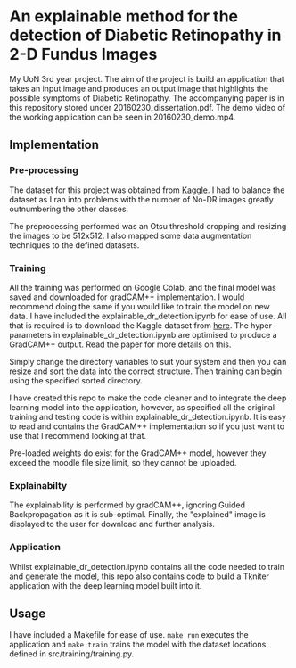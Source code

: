 # An explainable method for the detection of Diabetic Retinopathy in 2-D Fundus Images

My UoN 3rd year project. The aim of the project is build an application that takes an input image and produces an output image that highlights the possible symptoms of Diabetic Retinopathy. The accompanying paper is in this repository stored under 20160230_dissertation.pdf. The demo video of the working application can be seen in 20160230_demo.mp4.

## Implementation

### Pre-processing

The dataset for this project was obtained from [Kaggle](https://www.kaggle.com/c/diabetic-retinopathy-detection/data). I had to balance the dataset as I ran into problems with the number of No-DR images greatly outnumbering the other classes.

The preprocessing performed was an Otsu threshold cropping and resizing the images to be 512x512. I also mapped some data augmentation techniques to the defined datasets.

### Training

All the training was performed on Google Colab, and the final model was saved and downloaded for gradCAM++ implementation. I would recommend doing the same if you would like to train the model on new data. I have included the explainable_dr_detection.ipynb for ease of use. All that is required is to download the Kaggle dataset from [here](https://www.kaggle.com/competitions/diabetic-retinopathy-detection/overview). The hyper-parameters in explainable_dr_detection.ipynb are optimised to produce a GradCAM++ output. Read the paper for more details on this.

Simply change the directory variables to suit your system and then you can resize and sort the data into the correct structure. Then training can begin using the specified sorted directory.

I have created this repo to make the code cleaner and to integrate the deep learning model into the application, however, as specified all the original training and testing code is within explainable_dr_detection.ipynb. It is easy to read and contains the GradCAM++ implementation so if you just want to use that I recommend looking at that.

Pre-loaded weights do exist for the GradCAM++ model, however they exceed the moodle file size limit, so they cannot be uploaded.

### Explainabilty

The explainability is performed by gradCAM++, ignoring Guided Backpropagation as it is sub-optimal. Finally, the "explained" image is displayed to the user for download and further analysis.

### Application

Whilst explainable_dr_detection.ipynb contains all the code needed to train and generate the model, this repo also contains code to build a Tkniter application with the deep learning model built into it.

## Usage

I have included a Makefile for ease of use. ```make run``` executes the application and ```make train``` trains the model with the dataset locations defined in src/training/training.py.
